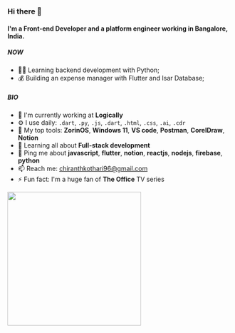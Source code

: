 ### Hi there 👋

#### I'm a Front-end Developer and a platform engineer working in Bangalore, India.

##### NOW

- 👨‍💻 Learning backend development with Python;
- 💰 Building an expense manager with Flutter and Isar Database;

##### BIO

- 🏢 I'm currently working at **Logically**
- ⚙️ I use daily: `.dart`, `.py`, `.js`, `.dart`, `.html`, `.css`, `.ai`, `.cdr`
- 💅 My top tools: **ZorinOS**, **Windows 11**, **VS code**, **Postman**, **CorelDraw**, **Notion**
- 🌱 Learning all about **Full-stack development**
- 💬 Ping me about **javascript**, **flutter**, **notion**, **reactjs**, **nodejs**, **firebase**, **python**
- 📫 Reach me: chiranthkothari96@gmail.com
- ⚡️ Fun fact: I'm a huge fan of **The Office** TV series

<img src="https://media.giphy.com/media/6R2mLi910HL4VXFwOG/giphy.gif" width="300" />
